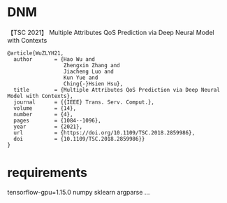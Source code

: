 # DNM
【TSC 2021】 Multiple Attributes QoS Prediction via Deep Neural Model with Contexts
```
@article{WuZLYH21,
  author       = {Hao Wu and
                  Zhengxin Zhang and
                  Jiacheng Luo and
                  Kun Yue and
                  Ching{-}Hsien Hsu},
  title        = {Multiple Attributes QoS Prediction via Deep Neural Model with Contexts},
  journal      = {{IEEE} Trans. Serv. Comput.},
  volume       = {14},
  number       = {4},
  pages        = {1084--1096},
  year         = {2021},
  url          = {https://doi.org/10.1109/TSC.2018.2859986},
  doi          = {10.1109/TSC.2018.2859986}}
}
```
# requirements
tensorflow-gpu=1.15.0
numpy
sklearn
argparse
...


